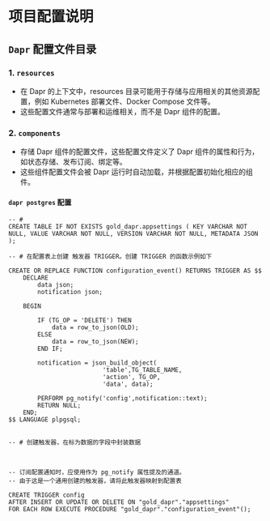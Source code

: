 # 项目配置说明


## `Dapr` 配置文件目录


### 1. `resources` 

- 在 Dapr 的上下文中，resources 目录可能用于存储与应用相关的其他资源配置，例如 Kubernetes 部署文件、Docker Compose 文件等。
- 这些配置文件通常与部署和运维相关，而不是 Dapr 组件的配置。


### 2. `components` 

- 存储 Dapr 组件的配置文件，这些配置文件定义了 Dapr 组件的属性和行为，如状态存储、发布订阅、绑定等。
- 这些组件配置文件会被 Dapr 运行时自动加载，并根据配置初始化相应的组件。


#### `dapr postgres` 配置

```postgresql
-- # 
CREATE TABLE IF	NOT EXISTS gold_dapr.appsettings ( KEY VARCHAR NOT NULL, VALUE VARCHAR NOT NULL, VERSION VARCHAR NOT NULL, METADATA JSON );

-- # 在配置表上创建 触发器 TRIGGER。创建 TRIGGER 的函数示例如下

CREATE OR REPLACE FUNCTION configuration_event() RETURNS TRIGGER AS $$
    DECLARE 
        data json;
        notification json;
    
    BEGIN

        IF (TG_OP = 'DELETE') THEN
            data = row_to_json(OLD);
        ELSE
            data = row_to_json(NEW);
        END IF;
        
        notification = json_build_object(
                          'table',TG_TABLE_NAME,
                          'action', TG_OP,
                          'data', data);

        PERFORM pg_notify('config',notification::text);
        RETURN NULL; 
    END;  
$$ LANGUAGE plpgsql;


-- # 创建触发器，在标为数据的字段中封装数据



-- 订阅配置通知时，应使用作为 pg_notify 属性提及的通道。
-- 由于这是一个通用创建的触发器，请将此触发器映射到配置表

CREATE TRIGGER config
AFTER INSERT OR UPDATE OR DELETE ON "gold_dapr"."appsettings"
FOR EACH ROW EXECUTE PROCEDURE "gold_dapr"."configuration_event"();

```